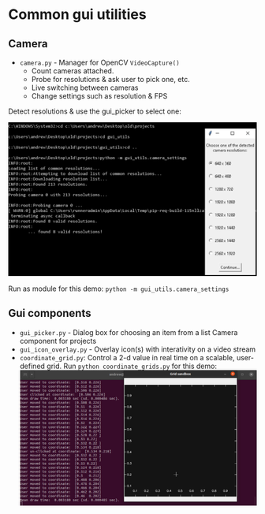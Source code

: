 # Common gui utilities

## Camera
* `camera.py` - Manager for OpenCV `VideoCapture()`
  * Count cameras attached.
  * Probe for resolutions & ask user to pick one, etc.
  * Live switching between cameras
  * Change settings such as resolution & FPS
  
Detect resolutions & use the gui_picker to select one:

![res_detect_user_pick](https://github.com/andsmith/gui_utils/blob/main/detect_resolution_and_gui_picker.png)

Run as module for this demo:  `python -m gui_utils.camera_settings`
    
## Gui components
* `gui_picker.py` - Dialog box for choosing an item from a list
Camera component for projects
* `gui_icon_overlay.py` - Overlay icon(s) with interativity on a video stream
* `coordinate_grid.py`:  Control a 2-d value in real time on a scalable, user-defined grid. 
Run `python coordinate_grids.py` for this demo:
![demo in coordinate_grids.py](https://github.com/andsmith/gui_utils/blob/main/coordinate_grid.png)


